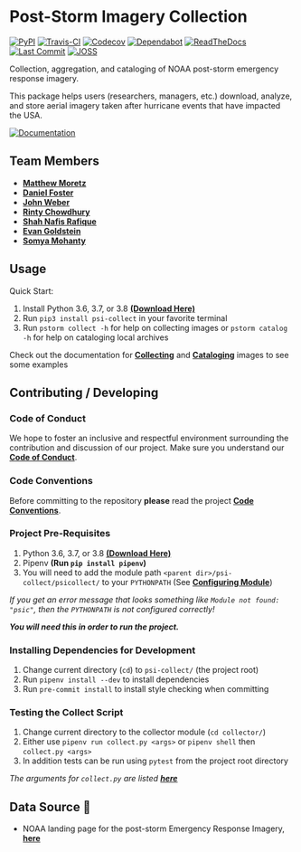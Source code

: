 # Post-Storm Imagery Collection

[![PyPI](https://img.shields.io/pypi/v/psi-collect)](
https://pypi.org/project/psi-collect)
[![Travis-CI](https://travis-ci.org/UNCG-DAISY/psi-collect.svg?branch=master)](
https://travis-ci.org/UNCG-DAISY/psi-collect)
[![Codecov](https://img.shields.io/codecov/c/gh/UNCG-DAISY/psi-collect)](
https://codecov.io/gh/UNCG-DAISY/psi-collect)
[![Dependabot](https://api.dependabot.com/badges/status?host=github&repo=UNCG-DAISY/psi-collect)](
https://dependabot.com)
[![ReadTheDocs](https://readthedocs.org/projects/psi-collect/badge/?version=master)](
https://psi-collect.readthedocs.io/en/master/)
[![Last Commit](https://img.shields.io/github/last-commit/UNCG-DAISY/psi-collect)](
https://github.com/UNCG-DAISY/psi-collect/commits/master)
[![JOSS](https://joss.theoj.org/papers/890cc9edd3ec2aafeba9616e8c5f7813/status.svg)](
https://joss.theoj.org/papers/890cc9edd3ec2aafeba9616e8c5f7813)

Collection, aggregation, and cataloging of NOAA post-storm emergency response imagery.

This package helps users (researchers, managers, etc.) download, analyze, and store aerial imagery taken after hurricane events that have impacted the USA.

[![Documentation](https://img.shields.io/badge/Documentation-Click%20Me-brightgreen)](
https://psi-collect.readthedocs.io/en/master/)

## Team Members

- [**Matthew Moretz**](https://github.com/Matmorcat)
- [**Daniel Foster**](https://github.com/dlfosterbot)
- [**John Weber**](https://github.com/JWeb56)
- [**Rinty Chowdhury**](https://github.com/rintychy)
- [**Shah Nafis Rafique**](https://github.com/ShahNafisRafique)
- [**Evan Goldstein**](https://github.com/ebgoldstein)
- [**Somya Mohanty**](https://github.com/somyamohanty)

## Usage

Quick Start:

1. Install Python 3.6, 3.7, or 3.8 [**(Download Here)**](https://www.python.org/downloads/)
2. Run `pip3 install psi-collect` in your favorite terminal
3. Run `pstorm collect -h` for help on collecting images or `pstorm catalog -h` for help on cataloging local archives

Check out the documentation for [**Collecting**](https://psi-collect.readthedocs.io/en/master/collector/) and [**Cataloging**](https://psi-collect.readthedocs.io/en/master/cataloging/) images to see some examples

## Contributing / Developing

### Code of Conduct

We hope to foster an inclusive and respectful environment surrounding the contribution and discussion of our project.
Make sure you understand our [**Code of Conduct**](https://psi-collect.readthedocs.io/en/master/code_of_conduct/).

### Code Conventions

Before committing to the repository **please** read the project
[**Code Conventions**](https://psi-collect.readthedocs.io/en/master/contributing/).

### Project Pre-Requisites

1. Python 3.6, 3.7, or 3.8 [**(Download Here)**](https://www.python.org/downloads/)
2. Pipenv **(Run `pip install pipenv`)**
3. You will need to add the module path `<parent dir>/psi-collect/psicollect/` to your `PYTHONPATH`
   (See [**Configuring Module**](https://psi-collect.readthedocs.io/en/master/configure_python_path/))

*If you get an error message that looks something like `Module not found: "psic"`,
then the `PYTHONPATH` is not configured correctly!*

***You will need this in order to run the project.***

### Installing Dependencies for Development

1. Change current directory (`cd`) to `psi-collect/` (the project root)
2. Run `pipenv install --dev` to install dependencies
3. Run `pre-commit install` to install style checking when committing

### Testing the Collect Script

1. Change current directory to the collector module (`cd collector/`)
2. Either use `pipenv run collect.py <args>` or `pipenv shell` then `collect.py <args>`
3. In addition tests can be run using `pytest` from the project root directory


*The arguments for `collect.py` are listed [**here**](https://psi-collect.readthedocs.io/en/master/collector/)*


## Data Source 💾

- NOAA landing page for the post-storm Emergency Response Imagery, [**here**]( https://storms.ngs.noaa.gov)
